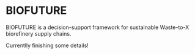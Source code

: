 # BIOFUTURE
BIOFUTURE is a decision-support framework for sustainable Waste-to-X biorefinery supply chains.

Currentlly finishing some details!
